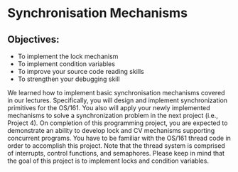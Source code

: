 # Synchronisation Mechanisms

## Objectives:
* To implement the lock mechanism
* To implement condition variables
* To improve your source code reading skills
* To strengthen your debugging skill

We learned how to implement basic synchronisation mechanisms covered in our lectures. Specifically, you will design and implement synchronization primitives for the OS/161. You also will apply your newly implemented mechanisms to solve a synchronization problem in the next project (i.e., Project 4). On completion of this programming project, you are expected to demonstrate an ability to develop lock and CV mechanisms supporting concurrent programs.
You have to be familiar with the OS/161 thread code in order to accomplish this project. Note that the thread system is comprised of interrupts, control functions, and semaphores. Please keep in mind that the goal of this project is to implement locks and condition variables.
